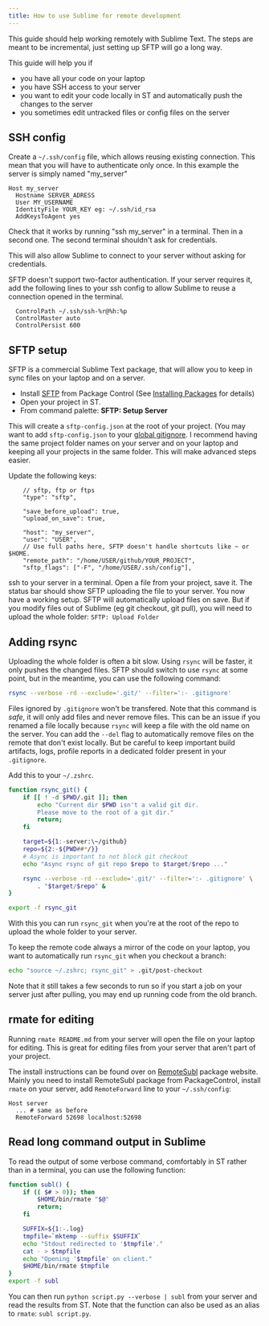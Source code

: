 ```yaml
---
title: How to use Sublime for remote development
---
```


This guide should help working remotely with Sublime Text.
The steps are meant to be incremental,
just setting up SFTP will go a long way.

This guide will help you if

- you have all your code on your laptop
- you have SSH access to your server
- you want to edit your code locally in ST
  and automatically push the changes to the server
- you sometimes edit untracked files or config files on the server


## SSH config

Create a `~/.ssh/config` file,
which allows reusing existing connection.
This mean that you will have to authenticate only once.
In this example the server is simply named "my_server"

```
Host my_server
  Hostname SERVER_ADRESS
  User MY_USERNAME
  IdentityFile YOUR_KEY eg: ~/.ssh/id_rsa
  AddKeysToAgent yes
```

Check that it works by running "ssh my_server" in a terminal.
Then in a second one.
The second terminal shouldn't ask for credentials.

This will also allow Sublime to connect to your server
without asking for credentials.

SFTP doesn't support two-factor authentication.
If your server requires it,
add the following lines to your ssh config
to allow Sublime to reuse a connection opened in the terminal.

```
  ControlPath ~/.ssh/ssh-%r@%h:%p
  ControlMaster auto
  ControlPersist 600
```


## SFTP setup

SFTP is a commercial Sublime Text package,
that will allow you to keep in sync files
on your laptop and on a server.

- Install [SFTP][] from Package Control
(See [Installing Packages][] for details)
- Open your project in ST. 
- From command palette: **SFTP: Setup Server**

This will create a `sftp-config.json` at the root of your project.
(You may want to add `sftp-config.json` to your [global gitignore][].
I recommend having the same project folder names
on your server and on your laptop
and keeping all your projects in the same folder.
This will make advanced steps easier.

Update the following keys:

```jsonc
    // sftp, ftp or ftps
    "type": "sftp",

    "save_before_upload": true,
    "upload_on_save": true,

    "host": "my_server",
    "user": "USER",
    // Use full paths here, SFTP doesn't handle shortcuts like ~ or $HOME.
    "remote_path": "/home/USER/github/YOUR_PROJECT",
    "sftp_flags": ["-F", "/home/USER/.ssh/config"],
```

ssh to your server in a terminal.
Open a file from your project, save it.
The status bar should show SFTP uploading the file to your server.
You now have a working setup.
SFTP will automatically upload files on save.
But if you modify files out of Sublime (eg git checkout, git pull),
you will need to upload the whole folder: `SFTP: Upload Folder`

[Installing Packages]: https://docs.sublimetext.io/guide/extensibility/packages.html#installing-packages
[SFTP]: https://packagecontrol.io/packages/SFTP
[global gitignore]: https://stackoverflow.com/a/7335487/3561471


## Adding rsync

Uploading the whole folder is often a bit slow.
Using `rsync` will be faster,
it only pushes the changed files.
SFTP should switch to use `rsync` at some point,
but in the meantime,
you can use the following command:
```sh
rsync --verbose -rd --exclude='.git/' --filter=':- .gitignore'
```

Files ignored by `.gitignore` won't be transfered.
Note that this command is _safe_,
it will only add files and never remove files.
This can be an issue if you renamed a file locally
because `rsync` will keep a file with the old name on the server.
You can add the `--del` flag to automatically remove files on the remote 
that don't exist locally.
But be careful to keep important build artifacts, logs, profile reports
in a dedicated folder present in your `.gitignore`. 

Add this to your `~/.zshrc`.

```sh
function rsync_git() {
    if [[ ! -d $PWD/.git ]]; then
        echo "Current dir $PWD isn't a valid git dir.
        Please move to the root of a git dir."
        return;
    fi

    target=${1:-server:\~/github}
    repo=${2:-${PWD##*/}}
    # Async is important to not block git checkout
    echo "Async rsync of git repo $repo to $target/$repo ..."

    rsync --verbose -rd --exclude='.git/' --filter=':- .gitignore' \
        . "$target/$repo" &
}

export -f rsync_git
```

With this you can run `rsync_git`
when you're at the root of the repo
to upload the whole folder to your server.

To keep the remote code always a mirror of the code on your laptop,
you want to automatically run `rsync_git` when you checkout a branch:

```sh
echo "source ~/.zshrc; rsync_git" > .git/post-checkout
```

Note that it still takes a few seconds to run
so if you start a job on your server just after pulling,
you may end up running code from the old branch.


## rmate for editing

Running `rmate README.md` from your server
will open the file on your laptop for editing.
This is great for editing files from your server
that aren't part of your project.

The install instructions can be found over on [RemoteSubl][] package website.
Mainly you need to install RemoteSubl package from PackageControl,
install `rmate` on your server,
add `RemoteForward` line to your `~/.ssh/config`:

```
Host server
  ... # same as before
  RemoteForward 52698 localhost:52698
```

[RemoteSubl]: https://github.com/randy3k/RemoteSubl#installation


## Read long command output in Sublime

To read the output of some verbose command,
comfortably in ST rather than in a terminal,
you can use the following function:

```sh
function subl() {
    if (( $# > 0)); then
        $HOME/bin/rmate "$@"
        return;
    fi

    SUFFIX=${1:-.log}
    tmpfile=`mktemp --suffix $SUFFIX`
    echo "Stdout redirected to '$tmpfile'."
    cat - > $tmpfile
    echo "Opening '$tmpfile' on client."
    $HOME/bin/rmate $tmpfile
}
export -f subl
```

You can then run `python script.py --verbose | subl` from your server
and read the results from ST.
Note that the function can also be used as an alias to `rmate`:
`subl script.py`.
